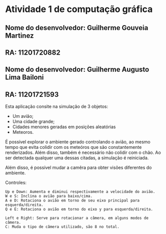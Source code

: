 # Atividade 1 de computação gráfica

## Nome do desenvolvedor: Guilherme Gouveia Martinez
## RA: 11201720882

## Nome do desenvolvedor: Guilherme Augusto Lima Bailoni
## RA: 11201721593

Esta aplicação consite na simulação de 3 objetos:
 * Um avião;
 * Uma cidade grande;
 * Cidades menores geradas em posições aleatórias
 * Meteoros.

É possível explorar o ambiente gerado controlando o avião, ao mesmo tempo que evita
colidir com os meteóros que são constantemente renderizados. Além disso, também é necessário
não colidir com o chão. Ao ser detectada qualquer uma dessas citadas, a simulação é reiniciada.

Além disso, é possível mudar a camêra para obter visões diferentes do ambiente.

Controles:
    
    Up e Down: Aumenta e diminui respectivamente a velocidade do avião.
    W e S: Inclina o avião para baixo/cima.
    A e D: Rotaciona o avião em torno de seu eixo principal para esquerda/direita.
    Q e E: Rotaciona o avião em torno do eixo y para esquerda/direita.

    Left e Right: Serve para rotacionar a câmera, em alguns modos de câmera.
    C: Muda o tipo de câmera utilizado, são 8 no total.
